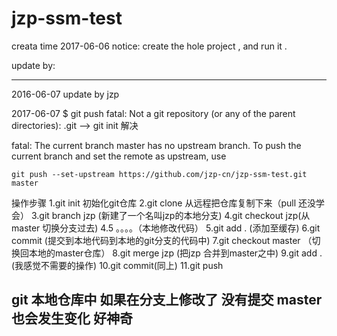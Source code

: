 # jzp-ssm-test

creata time 2017-06-06
notice: create the hole project , and run it .


update by:

------------------------------------------
2016-06-07 update by jzp

2017-06-07 $ git push fatal: Not a git repository (or any of the parent directories): .git
  --> git init 解决

fatal: The current branch master has no upstream branch.
To push the current branch and set the remote as upstream, use

    git push --set-upstream https://github.com/jzp-cn/jzp-ssm-test.git master

操作步骤
1.git init 初始化git仓库
2.git clone 从远程把仓库复制下来（pull 还没学会）
3.git branch jzp (新建了一个名叫jzp的本地分支)
4.git checkout jzp(从master 切换分支过去)
4.5  。。。。（本地修改代码）
5.git add .  (添加至缓存)
6.git commit (提交到本地代码到本地的git分支的代码中)
7.git checkout master  （切换回本地的master仓库）
8.git merge jzp (把jzp 合并到master之中)
9.git add . (我感觉不需要的操作)
10.git commit(同上)
11.git push




git 本地仓库中 如果在分支上修改了 没有提交  master也会发生变化  好神奇
-------------------------------------------

